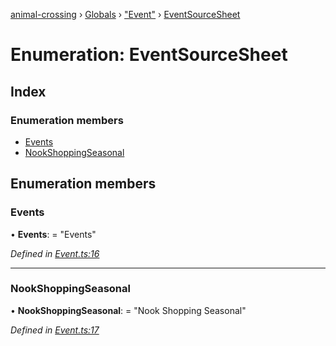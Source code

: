 [animal-crossing](../README.md) › [Globals](../globals.md) › ["Event"](../modules/_event_.md) › [EventSourceSheet](_event_.eventsourcesheet.md)

# Enumeration: EventSourceSheet

## Index

### Enumeration members

* [Events](_event_.eventsourcesheet.md#events)
* [NookShoppingSeasonal](_event_.eventsourcesheet.md#nookshoppingseasonal)

## Enumeration members

###  Events

• **Events**: = "Events"

*Defined in [Event.ts:16](https://github.com/Norviah/animal-crossing/blob/fbef868/module/types/Event.ts#L16)*

___

###  NookShoppingSeasonal

• **NookShoppingSeasonal**: = "Nook Shopping Seasonal"

*Defined in [Event.ts:17](https://github.com/Norviah/animal-crossing/blob/fbef868/module/types/Event.ts#L17)*
